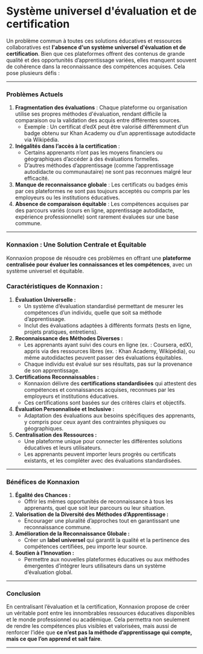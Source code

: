 # Système universel d'évaluation et de certification

Un problème commun à toutes ces solutions éducatives et ressources collaboratives est **l'absence d'un système universel d'évaluation et de certification**. Bien que ces plateformes offrent des contenus de grande qualité et des opportunités d’apprentissage variées, elles manquent souvent de cohérence dans la reconnaissance des compétences acquises. Cela pose plusieurs défis :

---

### **Problèmes Actuels**

1. **Fragmentation des évaluations** : Chaque plateforme ou organisation utilise ses propres méthodes d'évaluation, rendant difficile la comparaison ou la validation des acquis entre différentes sources.
    - Exemple : Un certificat d’edX peut être valorisé différemment d’un badge obtenu sur Khan Academy ou d’un apprentissage autodidacte via Wikipédia.
2. **Inégalités dans l’accès à la certification** :
    - Certains apprenants n’ont pas les moyens financiers ou géographiques d’accéder à des évaluations formelles.
    - D’autres méthodes d’apprentissage (comme l’apprentissage autodidacte ou communautaire) ne sont pas reconnues malgré leur efficacité.
3. **Manque de reconnaissance globale** : Les certificats ou badges émis par ces plateformes ne sont pas toujours acceptés ou compris par les employeurs ou les institutions éducatives.
4. **Absence de comparaison équitable** : Les compétences acquises par des parcours variés (cours en ligne, apprentissage autodidacte, expérience professionnelle) sont rarement évaluées sur une base commune.

---

### **Konnaxion : Une Solution Centrale et Équitable**

Konnaxion propose de résoudre ces problèmes en offrant une **plateforme centralisée pour évaluer les connaissances et les compétences**, avec un système universel et équitable.

### **Caractéristiques de Konnaxion :**

1. **Évaluation Universelle :**
    - Un système d’évaluation standardisé permettant de mesurer les compétences d’un individu, quelle que soit sa méthode d’apprentissage.
    - Inclut des évaluations adaptées à différents formats (tests en ligne, projets pratiques, entretiens).
2. **Reconnaissance des Méthodes Diverses :**
    - Les apprenants ayant suivi des cours en ligne (ex. : Coursera, edX), appris via des ressources libres (ex. : Khan Academy, Wikipédia), ou même autodidactes peuvent passer des évaluations équitables.
    - Chaque individu est évalué sur ses résultats, pas sur la provenance de son apprentissage.
3. **Certifications Reconnaissables :**
    - Konnaxion délivre des **certifications standardisées** qui attestent des compétences et connaissances acquises, reconnues par les employeurs et institutions éducatives.
    - Ces certifications sont basées sur des critères clairs et objectifs.
4. **Évaluation Personnalisée et Inclusive :**
    - Adaptation des évaluations aux besoins spécifiques des apprenants, y compris pour ceux ayant des contraintes physiques ou géographiques.
5. **Centralisation des Ressources :**
    - Une plateforme unique pour connecter les différentes solutions éducatives et leurs utilisateurs.
    - Les apprenants peuvent importer leurs progrès ou certificats existants, et les compléter avec des évaluations standardisées.

---

### **Bénéfices de Konnaxion**

1. **Égalité des Chances :**
    - Offrir les mêmes opportunités de reconnaissance à tous les apprenants, quel que soit leur parcours ou leur situation.
2. **Valorisation de la Diversité des Méthodes d’Apprentissage :**
    - Encourager une pluralité d’approches tout en garantissant une reconnaissance commune.
3. **Amélioration de la Reconnaissance Globale :**
    - Créer un **label universel** qui garantit la qualité et la pertinence des compétences certifiées, peu importe leur source.
4. **Soutien à l’Innovation :**
    - Permettre aux nouvelles plateformes éducatives ou aux méthodes émergentes d’intégrer leurs utilisateurs dans un système d’évaluation global.

---

### **Conclusion**

En centralisant l’évaluation et la certification, Konnaxion propose de créer un véritable pont entre les innombrables ressources éducatives disponibles et le monde professionnel ou académique. Cela permettra non seulement de rendre les compétences plus visibles et valorisées, mais aussi de renforcer l’idée que **ce n’est pas la méthode d’apprentissage qui compte, mais ce que l’on apprend et sait faire**.

---